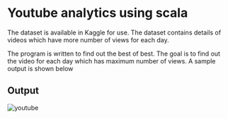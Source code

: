 # Youtube analytics using scala

The dataset is available in Kaggle for use. The dataset contains details of videos which have more number of views for each day. 

The program is written to find out the best of best. The goal is to find out the video for each day which has maximum number of views. A sample output is shown below

## Output

![youtube](https://user-images.githubusercontent.com/17997235/36958791-e29e2308-2003-11e8-8d47-db58e5d488d8.JPG)
